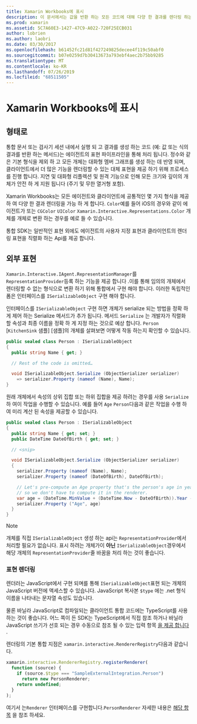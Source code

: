```yaml
---
title: Xamarin Workbooks에 표시
description: 이 문서에서는 값을 반환 하는 모든 코드에 대해 다양 한 결과를 렌더링 하는 데 사용할 수 있는 Xamarin Workbooks 표현 파이프라인을 설명 합니다.
ms.prod: xamarin
ms.assetid: 5C7A60E3-1427-47C9-A022-720F25ECB031
author: lobrien
ms.author: laobri
ms.date: 03/30/2017
ms.openlocfilehash: b61452fc21d81f427249825decee4f119c50abf0
ms.sourcegitcommit: b07e0259d7b30413673a793ebf4aec2b75bb9285
ms.translationtype: MT
ms.contentlocale: ko-KR
ms.lasthandoff: 07/26/2019
ms.locfileid: "68511505"
---
```

# <a name="representations-in-xamarin-workbooks"></a>Xamarin Workbooks에 표시

## <a name="representations"></a>형태로

통합 문서 또는 검사기 세션 내에서 실행 되 고 결과를 생성 하는 코드 (예: 값 또는 식의 결과를 반환 하는 메서드)는 에이전트의 표현 파이프라인을 통해 처리 됩니다. 정수와 같은 기본 형식을 제외 하 고 모든 개체는 대화형 멤버 그래프를 생성 하는 데 반영 되며, 클라이언트에서 더 많은 기능을 렌더링할 수 있는 대체 표현을 제공 하기 위해 프로세스를 진행 합니다. 지연 및 대화형 리플렉션 및 원격 기능으로 인해 모든 크기와 깊이의 개체가 안전 하 게 지원 됩니다 (주기 및 무한 열거형 포함).

Xamarin Workbooks는 모든 에이전트와 클라이언트에 공통적인 몇 가지 형식을 제공 하 여 다양 한 결과 렌더링을 가능 하 게 합니다. `Color`예를 들어 iOS의 경우와 같이 에이전트가 또는 `CGColor` `UIColor` `Xamarin.Interactive.Representations.Color` 개체를 개체로 변환 하는 경우를 예로 들 수 있습니다.

통합 SDK는 일반적인 표현 외에도 에이전트의 사용자 지정 표현과 클라이언트의 렌더링 표현을 직렬화 하는 Api를 제공 합니다.

## <a name="external-representations"></a>외부 표현

`Xamarin.Interactive.IAgent.RepresentationManager`를 `RepresentationProvider`등록 하는 기능을 제공 합니다 .이를 통해 임의의 개체에서 렌더링할 수 없는 형식으로 변환 하기 위해 통합에서 구현 해야 합니다. 이러한 독립적인 폼은 인터페이스를 `ISerializableObject` 구현 해야 합니다.

인터페이스를 `ISerializableObject` 구현 하면 개체가 serialize 되는 방법을 정확 하 게 제어 하는 Serialize 메서드가 추가 됩니다. 메서드 `Serialize` 는 개발자가 직렬화 할 속성과 최종 이름을 정확 하 게 지정 하는 것으로 예상 합니다. `Person` [`KitchenSink` 샘플] [샘플]의 개체를 살펴보면 어떻게 작동 하는지 확인할 수 있습니다.

```csharp
public sealed class Person : ISerializableObject
{
  public string Name { get; }

  // Rest of the code is omitted…

  void ISerializableObject.Serialize (ObjectSerializer serializer)
    => serializer.Property (nameof (Name), Name);
}
```

원래 개체에서 속성의 상위 집합 또는 하위 집합을 제공 하려는 경우를 사용 `Serialize`하 여이 작업을 수행할 수 있습니다. 예를 들어 `Age` `Person`다음과 같은 작업을 수행 하 여 미리 계산 된 속성을 제공할 수 있습니다.

```csharp
public sealed class Person : ISerializableObject
{
  public string Name { get; set; }
  public DateTime DateOfBirth { get; set; }

  // <snip>

  void ISerializableObject.Serialize (ObjectSerializer serializer)
  {
    serializer.Property (nameof (Name), Name);
    serializer.Property (nameof (DateOfBirth), DateOfBirth);

    // Let's pre-compute an Age property that's the person's age in years,
    // so we don't have to compute it in the renderer.
    var age = (DateTime.MinValue + (DateTime.Now - DateOfBirth)).Year - 1;
    serializer.Property ("Age", age)
  }
}
```

> [!NOTE]
> 개체를 직접 `ISerializableObject` 생성 하는 api는 `RepresentationProvider`에서 처리할 필요가 없습니다. 표시 하려는 개체가이 **아닌** `ISerializableObject`경우에서 해당 개체의 `RepresentationProvider`줄 바꿈을 처리 하는 것이 좋습니다.

### <a name="rendering-a-representation"></a>표현 렌더링

렌더러는 JavaScript에서 구현 되며를 통해 `ISerializableObject`표현 되는 개체의 JavaScript 버전에 액세스할 수 있습니다. JavaScript 복사본 `$type` 에는 .net 형식 이름을 나타내는 문자열 속성도 있습니다.

물론 바닐라 JavaScript로 컴파일되는 클라이언트 통합 코드에는 TypeScript를 사용 하는 것이 좋습니다. 어느 쪽이 든 SDK는 TypeScript에서 직접 참조 하거나 바닐라 JavaScript 쓰기가 선호 되는 경우 수동으로 참조 될 수 있는 입력 항목 [을 제공 합니다][typings] .

렌더링의 기본 통합 지점은 `xamarin.interactive.RendererRegistry`다음과 같습니다.

```js
xamarin.interactive.RendererRegistry.registerRenderer(
  function (source) {
    if (source.$type === "SampleExternalIntegration.Person")
      return new PersonRenderer;
    return undefined;
  }
);
```

여기서 는`Renderer` 인터페이스를 구현합니다.`PersonRenderer` 자세한 내용은 [해당 항목][typings] 을 참조 하세요.

[typings]: https://github.com/xamarin/Workbooks/blob/master/SDK/typings/xamarin-interactive.d.ts
